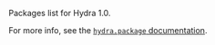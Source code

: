 Packages list for Hydra 1.0.

For more info, see the [`hydra.package` documentation](http://sdegutis.github.io/hydra/hydra.package.html).
